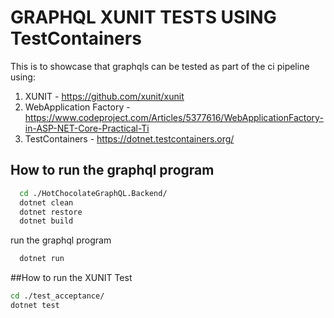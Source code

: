 # GRAPHQL XUNIT TESTS USING TestContainers

This is to showcase that graphqls can be tested as part of the ci pipeline using:
1. XUNIT - https://github.com/xunit/xunit
2. WebApplication Factory - https://www.codeproject.com/Articles/5377616/WebApplicationFactory-in-ASP-NET-Core-Practical-Ti
3. TestContainers - https://dotnet.testcontainers.org/



## How to run the graphql program

```bash
  cd ./HotChocolateGraphQL.Backend/
  dotnet clean
  dotnet restore
  dotnet build

```

run the graphql program
```bash
  dotnet run
```

##How to run the XUNIT Test
```bash
cd ./test_acceptance/
dotnet test
```
